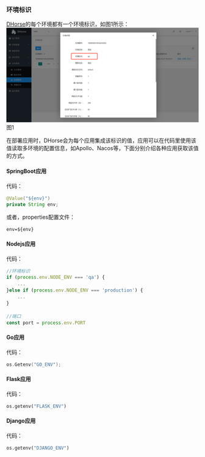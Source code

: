### 环境标识

[DHorse](https://github.com/512team/dhorse)的每个环境都有一个环境标识，如图1所示：
![Image text](./image/env_detail.png)
图1

在部署应用时，DHorse会为每个应用集成该标识的值，应用可以在代码里使用该值读取多环境的配置信息，如Apollo、Nacos等，下面分别介绍各种应用获取该值的方式。

#### SpringBoot应用


代码：

```java
@Value("${env}")
private String env;
```

或者，properties配置文件：

```properties
env=${env}
```

#### Nodejs应用

代码：

```javascript
//环境标识
if (process.env.NODE_ENV === 'qa') {
	...
}else if (process.env.NODE_ENV === 'production') {
	...
}

//端口
const port = process.env.PORT
```

#### Go应用

代码：

```go
os.Getenv("GO_ENV");
```

#### Flask应用

代码：

```python
os.getenv("FLASK_ENV")
```

#### Django应用

代码：

```python
os.getenv("DJANGO_ENV")
```